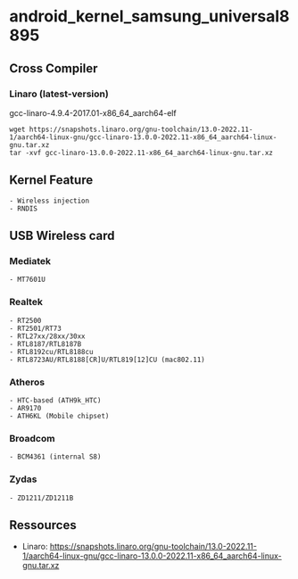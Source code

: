 # android_kernel_samsung_universal8895

## Cross Compiler 

### Linaro (latest-version)

gcc-linaro-4.9.4-2017.01-x86_64_aarch64-elf 

```
wget https://snapshots.linaro.org/gnu-toolchain/13.0-2022.11-1/aarch64-linux-gnu/gcc-linaro-13.0.0-2022.11-x86_64_aarch64-linux-gnu.tar.xz
tar -xvf gcc-linaro-13.0.0-2022.11-x86_64_aarch64-linux-gnu.tar.xz
```

## Kernel Feature
    - Wireless injection
    - RNDIS

## USB Wireless card

### Mediatek

    - MT7601U

### Realtek

    - RT2500
    - RT2501/RT73
    - RTL27xx/28xx/30xx
    - RTL8187/RTL8187B
    - RTL8192cu/RTL8188cu
    - RTL8723AU/RTL8188[CR]U/RTL819[12]CU (mac802.11)

### Atheros

    - HTC-based (ATH9k_HTC)
    - AR9170
    - ATH6KL (Mobile chipset)

### Broadcom

    - BCM4361 (internal S8)

### Zydas

    - ZD1211/ZD1211B



## Ressources

- Linaro: https://snapshots.linaro.org/gnu-toolchain/13.0-2022.11-1/aarch64-linux-gnu/gcc-linaro-13.0.0-2022.11-x86_64_aarch64-linux-gnu.tar.xz
